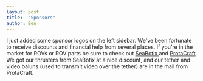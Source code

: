 ```yaml
---
layout: post
title:  "Sponsors"
author: Ben
---
```


<p>I just added some sponsor logos on the left sidebar.  We've been fortunate to receive discounts and financial help from several places.  If you're in the market for ROVs or ROV parts be sure to check out <a href="http://www.seabotix.com/" target="_blank">SeaBotix </a>and <a href="http://www.protacraft.com/" target="_blank">ProtaCraft</a>.  We got our thrusters from SeaBotix at a nice discount, and our tether and video baluns (used to transmit video over the tether) are in the mail from ProtaCraft. </p>
